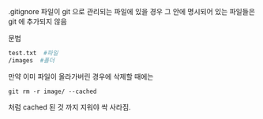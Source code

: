 


 .gitignore 파일이 git 으로 관리되는 파일에 있을 경우
그 안에 명시되어 있는 파일들은 git 에 추가되지 않음


문법

```bash 
test.txt  #파일
/images  #폴더

```


만약 이미 파일이 올라가버린 경우에 삭제할 때에는


`git rm -r image/ --cached`

처럼 cached 된 것 까지 지워야 싹 사라짐.